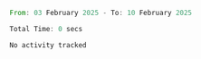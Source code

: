 <!--START_SECTION:waka-->

```rust
From: 03 February 2025 - To: 10 February 2025

Total Time: 0 secs

No activity tracked
```

<!--END_SECTION:waka-->
